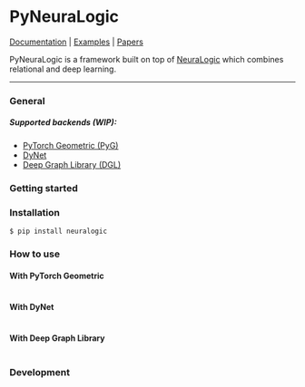 # PyNeuraLogic

[Documentation]() | [Examples](#examples) | [Papers]()

PyNeuraLogic is a framework built on top of [NeuraLogic](https://github.com/GustikS/NeuraLogic) which combines relational and deep learning.

---

### General



##### Supported backends (WIP):
- [PyTorch Geometric (PyG)](https://github.com/rusty1s/pytorch_geometric)
- [DyNet](https://github.com/clab/dynet)
- [Deep Graph Library (DGL)](https://github.com/dmlc/dgl)

### Getting started

### Installation

```commandline
$ pip install neuralogic
```

### How to use

#### With PyTorch Geometric

```python

```

#### With DyNet

```python

```

#### With Deep Graph Library

```python

```

### Development

```commandline

```
